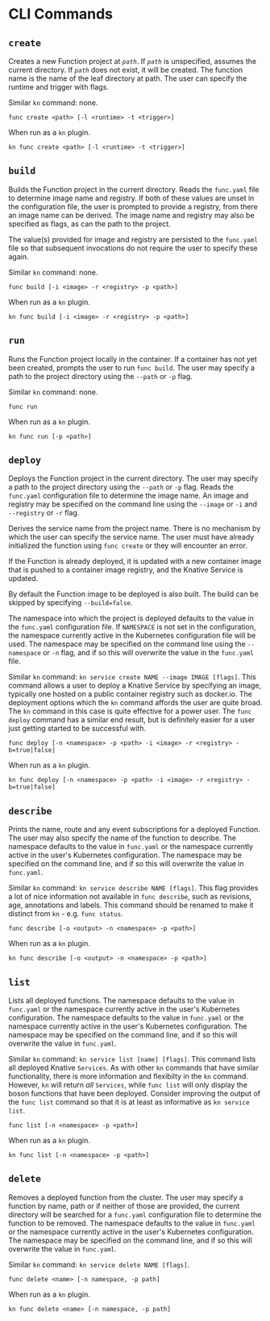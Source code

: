 # CLI Commands

## `create`

Creates a new Function project at _`path`_. If _`path`_ is unspecified, assumes the current directory. If _`path`_ does not exist, it will be created. The function name is the name of the leaf directory at path. The user can specify the runtime and trigger with flags.

Similar `kn` command: none.

```console
func create <path> [-l <runtime> -t <trigger>]
```

When run as a `kn` plugin.

```console
kn func create <path> [-l <runtime> -t <trigger>]
```

## `build`

Builds the Function project in the current directory. Reads the `func.yaml` file to determine image name and registry. If both of these values are unset in the configuration file, the user is prompted to provide a registry, from there an image name can be derived. The image name and registry may also be specified as flags, as can the path to the project.

The value(s) provided for image and registry are persisted to the `func.yaml` file so that subsequent invocations do not require the user to specify these again.

Similar `kn` command: none.

```console
func build [-i <image> -r <registry> -p <path>]
```

When run as a `kn` plugin.

```console
kn func build [-i <image> -r <registry> -p <path>]
```

## `run`

Runs the Function project locally in the container. If a container has not yet been created, prompts the user to run `func build`.  The user may specify a path to the project directory using the `--path` or `-p` flag.

Similar `kn` command: none.

```console
func run
```

When run as a `kn` plugin.

```console
kn func run [-p <path>]
```

## `deploy`

Deploys the Function project in the current directory. The user may specify a path to the project directory using the `--path` or `-p` flag. Reads the `func.yaml` configuration file to determine the image name. An image and registry may be specified on the command line using the  `--image` or `-i` and `--registry` or `-r` flag.

Derives the service name from the project name. There is no mechanism by which the user can specify the service name. The user must have already initialized the  function using `func create` or they will encounter an error.

If the Function is already deployed, it is updated with a new container image that is pushed to a
container image registry, and the Knative Service is updated.

By default the Function image to be deployed is also built.  The build can be skipped by specifying `--build=false`.

The namespace into which the project is deployed defaults to the value in the `func.yaml` configuration file. If `NAMESPACE` is not set in the configuration, the namespace currently active in the Kubernetes configuration file will be used. The namespace may be specified on the command line using the `--namespace` or `-n` flag, and if so this will overwrite the value in the `func.yaml` file.

Similar `kn` command: `kn service create NAME --image IMAGE [flags]`. This command allows a user to deploy a Knative Service by specifying an image, typically one hosted on a public container registry such as docker.io. The deployment options which the `kn` command affords the user are quite broad. The `kn` command in this case is quite effective for a power user. The `func deploy` command has a similar end result, but is definitely easier for a user just getting started to be successful with.

```console
func deploy [-n <namespace> -p <path> -i <image> -r <registry> -b=true|false]
```

When run as a `kn` plugin.

```console
kn func deploy [-n <namespace> -p <path> -i <image> -r <registry> -b=true|false]
```

## `describe`

Prints the name, route and any event subscriptions for a deployed Function. The user may also specify the name of the function to describe. The namespace defaults to the value in `func.yaml` or the namespace currently active in the user's Kubernetes configuration. The namespace may be specified on the command line, and if so this will overwrite the value in `func.yaml`.

Similar `kn` command: `kn service describe NAME [flags]`. This flag provides a lot of nice information not available in `func describe`, such as revisions, age, annotations and labels. This command should be renamed to make it distinct from `kn` - e.g. `func status`.

```console
func describe [-o <output> -n <namespace> -p <path>]
```

When run as a `kn` plugin.

```console
kn func describe [-o <output> -n <namespace> -p <path>]
```

## `list`

Lists all deployed functions. The namespace defaults to the value in `func.yaml` or the namespace currently active in the user's Kubernetes configuration. The namespace defaults to the value in `func.yaml` or the namespace currently active in the user's Kubernetes configuration. The namespace may be specified on the command line, and if so this will overwrite the value in `func.yaml`.

Similar `kn` command: `kn service list [name] [flags]`. This command lists all deployed Knative `Services`. As with other `kn` commands that have similar functionality, there is more information and flexibilty in the `kn` command. However, `kn` will return _all_ `Services`, while `func list` will only display the boson functions that have been deployed. Consider improving the output of the `func list` command so that it is at least as informative as `kn service list`.

```console
func list [-n <namespace> -p <path>]
```

When run as a `kn` plugin.

```console
kn func list [-n <namespace> -p <path>]
```

## `delete`

Removes a deployed function from the cluster. The user may specify a function by name, path or if neither of those are provided, the current directory will be searched for a `func.yaml` configuration file to determine the function to be removed. The namespace defaults to the value in `func.yaml` or the namespace currently active in the user's Kubernetes configuration. The namespace may be specified on the command line, and if so this will overwrite the value in `func.yaml`.

Similar `kn` command: `kn service delete NAME [flags]`.

```console
func delete <name> [-n namespace, -p path]
```

When run as a `kn` plugin.

```console
kn func delete <name> [-n namespace, -p path]
```

